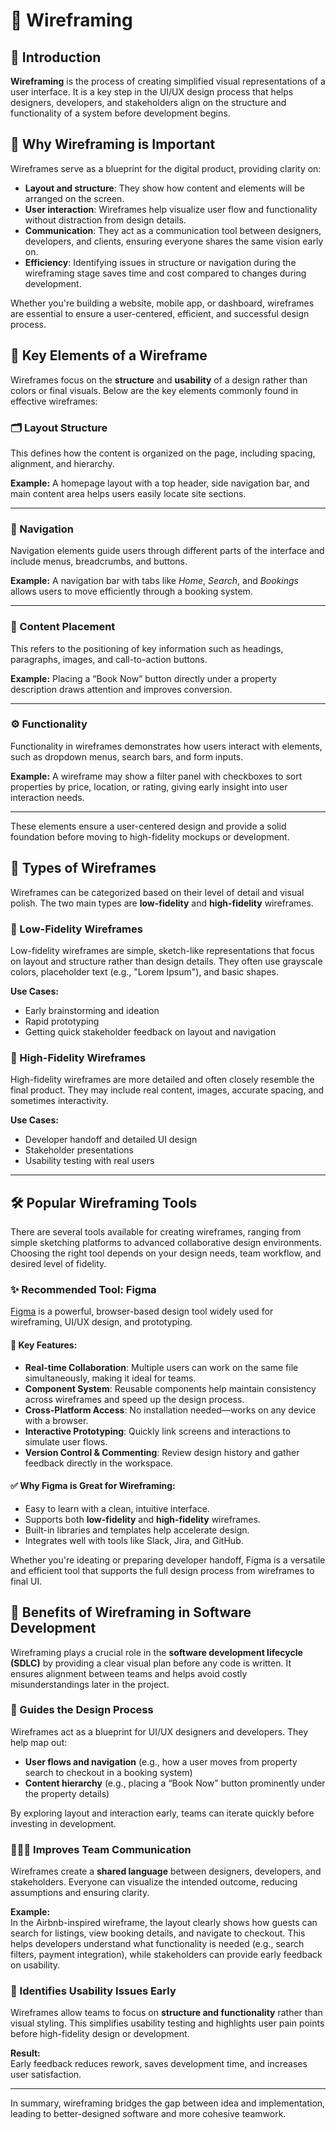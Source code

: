 # 🧩 Wireframing

## 📌 Introduction

**Wireframing** is the process of creating simplified visual representations of a user interface. It is a key step in the UI/UX design process that helps designers, developers, and stakeholders align on the structure and functionality of a system before development begins.

## 🎯 Why Wireframing is Important

Wireframes serve as a blueprint for the digital product, providing clarity on:

- **Layout and structure**: They show how content and elements will be arranged on the screen.
- **User interaction**: Wireframes help visualize user flow and functionality without distraction from design details.
- **Communication**: They act as a communication tool between designers, developers, and clients, ensuring everyone shares the same vision early on.
- **Efficiency**: Identifying issues in structure or navigation during the wireframing stage saves time and cost compared to changes during development.

Whether you're building a website, mobile app, or dashboard, wireframes are essential to ensure a user-centered, efficient, and successful design process.

## 🧱 Key Elements of a Wireframe

Wireframes focus on the **structure** and **usability** of a design rather than colors or final visuals. Below are the key elements commonly found in effective wireframes:

### 🗂️ Layout Structure
This defines how the content is organized on the page, including spacing, alignment, and hierarchy.

**Example:** A homepage layout with a top header, side navigation bar, and main content area helps users easily locate site sections.

---

### 🧭 Navigation
Navigation elements guide users through different parts of the interface and include menus, breadcrumbs, and buttons.

**Example:** A navigation bar with tabs like *Home*, *Search*, and *Bookings* allows users to move efficiently through a booking system.

---

### 📝 Content Placement
This refers to the positioning of key information such as headings, paragraphs, images, and call-to-action buttons.

**Example:** Placing a “Book Now” button directly under a property description draws attention and improves conversion.

---

### ⚙️ Functionality
Functionality in wireframes demonstrates how users interact with elements, such as dropdown menus, search bars, and form inputs.

**Example:** A wireframe may show a filter panel with checkboxes to sort properties by price, location, or rating, giving early insight into user interaction needs.

---

These elements ensure a user-centered design and provide a solid foundation before moving to high-fidelity mockups or development.

## 🧾 Types of Wireframes

Wireframes can be categorized based on their level of detail and visual polish. The two main types are **low-fidelity** and **high-fidelity** wireframes.

### 🔹 Low-Fidelity Wireframes

Low-fidelity wireframes are simple, sketch-like representations that focus on layout and structure rather than design details. They often use grayscale colors, placeholder text (e.g., "Lorem Ipsum"), and basic shapes.

**Use Cases:**
- Early brainstorming and ideation
- Rapid prototyping
- Getting quick stakeholder feedback on layout and navigation

### 🔸 High-Fidelity Wireframes

High-fidelity wireframes are more detailed and often closely resemble the final product. They may include real content, images, accurate spacing, and sometimes interactivity.

**Use Cases:**
- Developer handoff and detailed UI design
- Stakeholder presentations
- Usability testing with real users

---


## 🛠️ Popular Wireframing Tools

There are several tools available for creating wireframes, ranging from simple sketching platforms to advanced collaborative design environments. Choosing the right tool depends on your design needs, team workflow, and desired level of fidelity.

### ✨ Recommended Tool: Figma

[Figma](https://www.figma.com/) is a powerful, browser-based design tool widely used for wireframing, UI/UX design, and prototyping.

#### 🔑 Key Features:
- **Real-time Collaboration**: Multiple users can work on the same file simultaneously, making it ideal for teams.
- **Component System**: Reusable components help maintain consistency across wireframes and speed up the design process.
- **Cross-Platform Access**: No installation needed—works on any device with a browser.
- **Interactive Prototyping**: Quickly link screens and interactions to simulate user flows.
- **Version Control & Commenting**: Review design history and gather feedback directly in the workspace.

#### ✅ Why Figma is Great for Wireframing:
- Easy to learn with a clean, intuitive interface.
- Supports both **low-fidelity** and **high-fidelity** wireframes.
- Built-in libraries and templates help accelerate design.
- Integrates well with tools like Slack, Jira, and GitHub.

Whether you're ideating or preparing developer handoff, Figma is a versatile and efficient tool that supports the full design process from wireframes to final UI.

## 🚀 Benefits of Wireframing in Software Development

Wireframing plays a crucial role in the **software development lifecycle (SDLC)** by providing a clear visual plan before any code is written. It ensures alignment between teams and helps avoid costly misunderstandings later in the project.

### 🎨 Guides the Design Process

Wireframes act as a blueprint for UI/UX designers and developers. They help map out:
- **User flows and navigation** (e.g., how a user moves from property search to checkout in a booking system)
- **Content hierarchy** (e.g., placing a “Book Now” button prominently under the property details)

By exploring layout and interaction early, teams can iterate quickly before investing in development.

### 🧑‍🤝‍🧑 Improves Team Communication

Wireframes create a **shared language** between designers, developers, and stakeholders. Everyone can visualize the intended outcome, reducing assumptions and ensuring clarity.

**Example:**  
In the Airbnb-inspired wireframe, the layout clearly shows how guests can search for listings, view booking details, and navigate to checkout. This helps developers understand what functionality is needed (e.g., search filters, payment integration), while stakeholders can provide early feedback on usability.

### 🧪 Identifies Usability Issues Early

Wireframes allow teams to focus on **structure and functionality** rather than visual styling. This simplifies usability testing and highlights user pain points before high-fidelity design or development.

**Result:**  
Early feedback reduces rework, saves development time, and increases user satisfaction.

---

In summary, wireframing bridges the gap between idea and implementation, leading to better-designed software and more cohesive teamwork.










